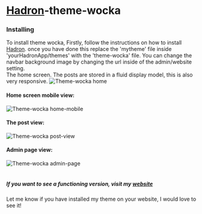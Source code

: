 [Hadron](https://github.com/hadronjs/hadron)-theme-wocka
==================

### Installing 
To install theme wocka, Firstly, follow the instructions on how to install [Hadron](https://github.com/hadronjs/hadron). once you have done this replace the 'mytheme' file inside 'yourHadronApp/themes' with the 'theme-wocka' file. You can change the navbar background image by changing the url inside of the admin/website setting.
<br/>
The home screen. The posts are stored in a fluid display model, this is also very responsive.
![Theme-wocka home](http://farm4.staticflickr.com/3919/14540561639_3993620148_b.jpg)
<br/>
#### Home screen mobile view:
![Theme-wocka home-mobile](http://farm4.staticflickr.com/3908/14724018191_dc6314be91_b.jpg)
<br/>
#### The post view:
![Theme-wocka post-view](http://farm4.staticflickr.com/3896/14726901602_519b68c4c4_b.jpg)
<br/>
#### Admin page view:
![Theme-wocka admin-page](http://farm3.staticflickr.com/2910/14726902502_b3747dfa97_b.jpg)
<br/>
<br/>
##### If you want to see a functioning version, visit my [website](jacobplaster.net)
Let me know if you have installed my theme on your website, I would love to see it!